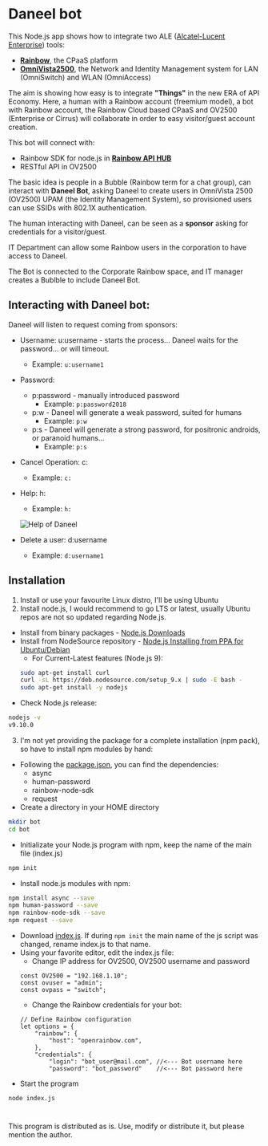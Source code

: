 # Daneel bot

This Node.js app shows how to integrate two ALE ([Alcatel-Lucent Enterprise](https://www.al-enterprise.com/)) tools:
- [**Rainbow**](https://www.openrainbow.com/), the CPaaS platform
- [**OmniVista2500**](https://www.al-enterprise.com/en/products/network-management-security/omnivista-2500-network-management-system), the Network and Identity Management system for LAN (OmniSwitch) and WLAN (OmniAccess)

The aim is showing how easy is to integrate **"Things"** in the new ERA of API Economy. Here, a human with a Rainbow account (freemium model), a bot with Rainbow account, the Rainbow Cloud based CPaaS and OV2500 (Enterprise or Cirrus) will collaborate in order to easy visitor/guest account creation.

This bot will connect with:
- Rainbow SDK for node.js in [**Rainbow API HUB**](https://api.openrainbow.com/#/)
- RESTful API in OV2500

The basic idea is people in a Bubble (Rainbow term for a chat group), can interact with **Daneel Bot**, asking Daneel to create users in OmniVista 2500 (OV2500) UPAM (the Identity Management System), so provisioned users can use SSIDs with 802.1X authentication.

The human interacting with Daneel, can be seen as a **sponsor** asking for credentials for a visitor/guest.

IT Department can allow some Rainbow users in the corporation to have access to Daneel.

The Bot is connected to the Corporate Rainbow space, and IT manager creates a Bublble to include Daneel Bot.

## Interacting with Daneel bot:

Daneel will listen to request coming from sponsors:

- Username: u:username - starts the process... Daneel waits for the password... or will timeout.
  - Example: `u:username1`

- Password: 
  - p:password - manually introduced password
    - Example: `p:password2018`
  - p:w - Daneel will generate a weak password, suited for humans
    - Example: `p:w`
  - p:s - Daneel will generate a strong password, for positronic androids, or paranoid humans...
    - Example: `p:s`

- Cancel Operation: c:
  - Example: `c:`

- Help: h:
  - Example: `h:`
  
  ![Help of Daneel](https://github.com/jarasanz/rainbow-ov2500/blob/master/Help.PNG)

- Delete a user: d:username
  - Example: `d:username1`

## Installation

1. Install or use your favourite Linux distro, I'll be using Ubuntu
2. Install node.js, I would recommend to go LTS or latest, usually Ubuntu repos are not so updated regarding Node.js.
  - Install from binary packages - [Node.js Downloads](https://nodejs.org/en/download/)
  - Install from NodeSource repository - [Node.js Installing from PPA for Ubuntu/Debian](https://nodejs.org/en/download/package-manager/#debian-and-ubuntu-based-linux-distributions)
    * For Current-Latest features (Node.js 9):
    ```bash
    sudo apt-get install curl
    curl -sL https://deb.nodesource.com/setup_9.x | sudo -E bash -
    sudo apt-get install -y nodejs
    ```
  - Check Node.js release:
  ```bash
  nodejs -v
  v9.10.0
  ```
3. I'm not yet providing the package for a complete installation (npm pack), so have to install npm modules by hand:
  - Following the [package.json](https://github.com/jarasanz/rainbow-ov2500/blob/master/package.json), you can find the dependencies:
    - async
    - human-password
    - rainbow-node-sdk
    - request
  - Create a directory in your HOME directory
  ```bash
  mkdir bot
  cd bot
  ```
  - Initializate your Node.js program with npm, keep the name of the main file (index.js)
  ```bash
  npm init
  ```
  - Install node.js modules with npm:
  ```bash
  npm install async --save
  npm human-password --save
  npm rainbow-node-sdk --save
  npm request --save
  ```
  - Download [index.js](https://github.com/jarasanz/rainbow-ov2500/blob/master/index.js). If during ```npm init``` the main name of the js script was changed, rename index.js to that name.
  - Using your favorite editor, edit the index.js file:
    - Change IP address for OV2500, OV2500 username and password
    ```node
    const OV2500 = "192.168.1.10";
    const ovuser = "admin";
    const ovpass = "switch";
    ```
    - Change the Rainbow credentials for your bot:
    ```node
    // Define Rainbow configuration
    let options = {
        "rainbow": {
            "host": "openrainbow.com",     
        },
        "credentials": {
            "login": "bot_user@mail.com", //<--- Bot username here
            "password": "bot_password"    //<--- Bot password here
    ```
  - Start the program
  ```bash
  node index.js
  ```

# 
This program is distributed as is. Use, modify or distribute it, but please mention the author.
